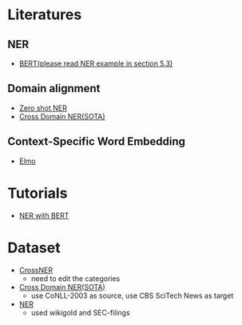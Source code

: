 # Literatures
## NER
* [BERT(please read NER example in section 5.3)](https://arxiv.org/pdf/1810.04805.pdf)
## Domain alignment
* [Zero shot NER](https://arxiv.org/pdf/2002.05923.pdf)
* [Cross Domain NER(SOTA)](https://www.aclweb.org/anthology/P19-1236.pdf)

## Context-Specific Word Embedding
* [Elmo](https://arxiv.org/pdf/1802.05365.pdf)

# Tutorials
* [NER with BERT](https://medium.com/@yingbiao/ner-with-bert-in-action-936ff275bc73#:~:text=NER%20is%20a%20task%20in,model%20for%20NER%20downstream%20task.)

# Dataset
* [CrossNER](https://zihanliu1026.medium.com/crossner-evaluating-cross-domain-named-entity-recognition-1a3ee2c1c42b)
  * need to edit the categories
* [Cross Domain NER(SOTA)](https://github.com/jiachenwestlake/Cross-Domain_NER)
  * use CoNLL-2003 as source, use CBS SciTech News as target
* [NER](https://lionbridge.ai/datasets/15-free-datasets-and-corpora-for-named-entity-recognition-ner/)
  * used wikigold and SEC-filings
